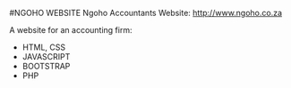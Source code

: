 #NGOHO WEBSITE
Ngoho Accountants Website: http://www.ngoho.co.za

A website for an accounting firm:

- HTML, CSS
- JAVASCRIPT
- BOOTSTRAP
- PHP

